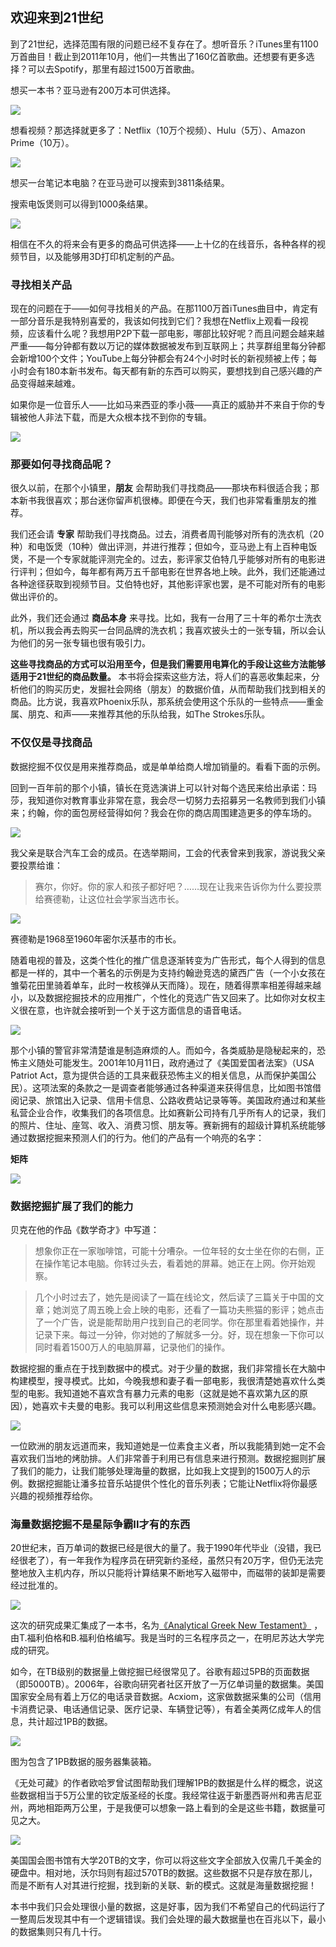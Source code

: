 ## 欢迎来到21世纪

到了21世纪，选择范围有限的问题已经不复存在了。想听音乐？iTunes里有1100万首曲目！截止到2011年10月，他们一共售出了160亿首歌曲。还想要有更多选择？可以去Spotify，那里有超过1500万首歌曲。

想买一本书？亚马逊有200万本可供选择。

![](../img/chapter-1/chapter-1-3.png)

想看视频？那选择就更多了：Netflix（10万个视频）、Hulu（5万）、Amazon Prime（10万）。

![](../img/chapter-1/chapter-1-4.png)

想买一台笔记本电脑？在亚马逊可以搜索到3811条结果。

搜索电饭煲则可以得到1000条结果。

![](../img/chapter-1/chapter-1-5.png)

相信在不久的将来会有更多的商品可供选择——上十亿的在线音乐，各种各样的视频节目，以及能够用3D打印机定制的产品。

### 寻找相关产品

现在的问题在于——如何寻找相关的产品。在那1100万首iTunes曲目中，肯定有一部分音乐是我特别喜爱的，我该如何找到它们？我想在Netflix上观看一段视频，应该看什么呢？我想用P2P下载一部电影，哪部比较好呢？而且问题会越来越严重——每分钟都有数以万记的媒体数据被发布到互联网上；共享群组里每分钟都会新增100个文件；YouTube上每分钟都会有24个小时时长的新视频被上传；每小时会有180本新书发布。每天都有新的东西可以购买，要想找到自己感兴趣的产品变得越来越难。

如果你是一位音乐人——比如马来西亚的季小薇——真正的威胁并不来自于你的专辑被他人非法下载，而是大众根本找不到你的专辑。

![](../img/chapter-1/chapter-1-6.png)

### 那要如何寻找商品呢？

很久以前，在那个小镇里，**朋友** 会帮助我们寻找商品——那块布料很适合我；那本新书我很喜欢；那台迷你留声机很棒。即便在今天，我们也非常看重朋友的推荐。

我们还会请 **专家** 帮助我们寻找商品。过去，消费者周刊能够对所有的洗衣机（20种）和电饭煲（10种）做出评测，并进行推荐；但如今，亚马逊上有上百种电饭煲，不是一个专家就能评测完全的。过去，影评家艾伯特几乎能够对所有的电影进行评判；但如今，每年都有两万五千部电影在世界各地上映。此外，我们还能通过各种途径获取到视频节目。艾伯特也好，其他影评家也罢，是不可能对所有的电影做出评价的。

此外，我们还会通过 **商品本身** 来寻找。比如，我有一台用了三十年的希尔士洗衣机，所以我会再去购买一台同品牌的洗衣机；我喜欢披头士的一张专辑，所以会认为他们的另一张专辑也很有吸引力。

**这些寻找商品的方式可以沿用至今，但是我们需要用电算化的手段让这些方法能够适用于21世纪的商品数量。** 本书将会探索这些方法，将人们的喜恶收集起来，分析他们的购买历史，发掘社会网络（朋友）的数据价值，从而帮助我们找到相关的商品。比方说，我喜欢Phoenix乐队，那系统会使用这个乐队的一些特点——重金属、朋克、和声——来推荐其他的乐队给我，如The Strokes乐队。

### 不仅仅是寻找商品

数据挖掘不仅仅是用来推荐商品，或是单单给商人增加销量的。看看下面的示例。

回到一百年前的那个小镇，镇长在竞选演讲上可以针对每个选民来给出承诺：玛莎，我知道你对教育事业非常在意，我会尽一切努力去招募另一名教师到我们小镇来；约翰，你的面包房经营得如何？我会在你的商店周围建造更多的停车场的。

![](../img/chapter-1/chapter-1-7.png)

我父亲是联合汽车工会的成员。在选举期间，工会的代表曾来到我家，游说我父亲要投票给谁：

> 赛尔，你好。你的家人和孩子都好吧？……现在让我来告诉你为什么要投票给赛德勒，让这位社会学家当选市长。

![](../img/chapter-1/chapter-1-8.png)

赛德勒是1968至1960年密尔沃基市的市长。

随着电视的普及，这类个性化的推广信息逐渐转变为广告形式，每个人得到的信息都是一样的，其中一个著名的示例是为支持约翰逊竞选的黛西广告（一个小女孩在雏菊花田里骑着单车，此时一枚核弹从天而降）。现在，随着得票率相差得越来越小，以及数据挖掘技术的应用推广，个性化的竞选广告又回来了。比如你对女权主义很在意，也许就会接听到一个关于这方面信息的语音电话。

![](../img/chapter-1/chapter-1-9.png)

那个小镇的警官非常清楚谁是制造麻烦的人。而如今，各类威胁是隐秘起来的，恐怖主义随处可能发生。2001年10月11日，政府通过了《美国爱国者法案》（USA Patriot Act，意为提供合适的工具来截获恐怖主义的相关信息，从而保护美国公民）。这项法案的条款之一是调查者能够通过各种渠道来获得信息，比如图书馆借阅记录、旅馆出入记录、信用卡信息、公路收费站记录等等。美国政府通过和某些私营企业合作，收集我们的各项信息。比如赛新公司持有几乎所有人的记录，我们的照片、住址、座驾、收入、消费习惯、朋友等。赛新拥有的超级计算机系统能够通过数据挖掘来预测人们的行为。他们的产品有一个响亮的名字：

**矩阵**

![](../img/chapter-1/chapter-1-10.png)

### 数据挖掘扩展了我们的能力

贝克在他的作品《数学奇才》中写道：

> 想象你正在一家咖啡馆，可能十分嘈杂。一位年轻的女士坐在你的右侧，正在操作笔记本电脑。你转过头去，看着她的屏幕。她正在上网。你开始观察。

> 几个小时过去了，她先是阅读了一篇在线论文，然后读了三篇关于中国的文章；她浏览了周五晚上会上映的电影，还看了一篇功夫熊猫的影评；她点击了一个广告，说是能帮助用户找到自己的老同学。你在那里看着她操作，并记录下来。每过一分钟，你对她的了解就多一分。好，现在想象一下你可以同时看着1500万人的电脑屏幕，记录他们的操作。

数据挖掘的重点在于找到数据中的模式。对于少量的数据，我们非常擅长在大脑中构建模型，搜寻模式。比如，今晚我想和妻子看一部电影，我很清楚她喜欢什么类型的电影。我知道她不喜欢含有暴力元素的电影（这就是她不喜欢第九区的原因），她喜欢卡夫曼的电影。我可以利用这些信息来预测她会对什么电影感兴趣。

![](../img/chapter-1/chapter-1-11.png)

一位欧洲的朋友远道而来，我知道她是一位素食主义者，所以我能猜到她一定不会喜欢我们当地的烤肋排。人们非常善于利用已有信息来进行预测。数据挖掘则扩展了我们的能力，让我们能够处理海量的数据，比如我上文提到的1500万人的示例。数据挖掘能让潘多拉音乐站提供个性化的音乐列表；它能让Netflix将你最感兴趣的视频推荐给你。

### 海量数据挖掘不是星际争霸II才有的东西

20世纪末，百万单词的数据已经是很大的量了。我于1990年代毕业（没错，我已经很老了），有一年我作为程序员在研究新约圣经，虽然只有20万字，但仍无法完整地放入主机内存，所以只能将计算结果不断地写入磁带中，而磁带的装卸是需要经过批准的。

![](../img/chapter-1/chapter-1-12.png)

这次的研究成果汇集成了一本书，名为[《Analytical Greek New Testament》](http://www.amazon.com/Analytical-Testament-Including-Analysis-Library/dp/0801034965) ，由T.福利伯格和B.福利伯格编写。我是当时的三名程序员之一，在明尼苏达大学完成的研究。

如今，在TB级别的数据量上做挖掘已经很常见了。谷歌有超过5PB的页面数据（即5000TB）。2006年，谷歌向研究者社区开放了一万亿单词量的数据集。美国国家安全局有着上万亿的电话录音数据。Acxiom，这家做数据采集的公司（信用卡消费记录、电话通信记录、医疗记录、车辆登记等），有着全美两亿成年人的信息，共计超过1PB的数据。

![](../img/chapter-1/chapter-1-13.png)

图为包含了1PB数据的服务器集装箱。

《无处可藏》的作者欧哈罗曾试图帮助我们理解1PB的数据是什么样的概念，说这些数据相当于5万公里的钦定版圣经的长度。我经常往返于新墨西哥州和弗吉尼亚州，两地相距两万公里，于是我便可以想象一路上看到的全是这些书籍，数据量可见之大。

![](../img/chapter-1/chapter-1-14.png)

美国国会图书馆有大学20TB的文字，你可以将这些文字全部放入仅需几千美金的硬盘中。相对地，沃尔玛则有超过570TB的数据。这些数据不只是存放在那儿，而是不断有人对其进行挖掘，找到新的关联、新的模式。这就是海量数据挖掘！

本书中我们只会处理很小量的数据，这是好事，因为我们不希望自己的代码运行了一整周后发现其中有一个逻辑错误。我们会处理的最大数据量也在百兆以下，最小的数据集则只有几十行。
